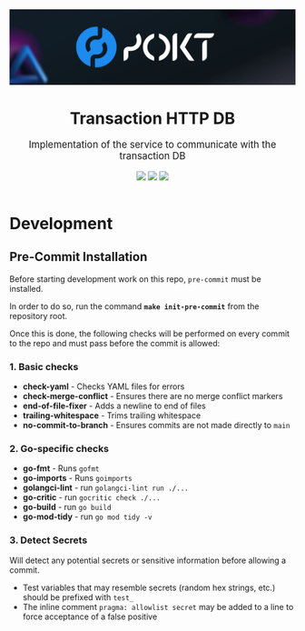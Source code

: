 <div align="center">
    <img src=".github/banner.png" alt="Pocket Network logo" width="600"/>
    <!-- TODO Rename header -->
    <h1>Transaction HTTP DB</h1>
    <big>Implementation of the service to communicate with the transaction DB</big>
    <div>
    <br/>
        <a href="https://github.com/pokt-foundation/transaction-http-db/pulse"><img src="https://img.shields.io/github/last-commit/pokt-foundation/transaction-http-db.svg"/></a>
        <a href="https://github.com/pokt-foundation/transaction-http-db/pulls"><img src="https://img.shields.io/github/issues-pr/pokt-foundation/transaction-http-db.svg"/></a>
        <a href="https://github.com/pokt-foundation/transaction-http-db/issues"><img src="https://img.shields.io/github/issues-closed/pokt-foundation/transaction-http-db.svg"/></a>
    </div>
</div>
<br/>

  <!-- TODO Update the nelow section with development instructions (leave the pre-commit section in place) -->

# Development

## Pre-Commit Installation

Before starting development work on this repo, `pre-commit` must be installed.

In order to do so, run the command **`make init-pre-commit`** from the repository root.

Once this is done, the following checks will be performed on every commit to the repo and must pass before the commit is allowed:

### 1. Basic checks

- **check-yaml** - Checks YAML files for errors
- **check-merge-conflict** - Ensures there are no merge conflict markers
- **end-of-file-fixer** - Adds a newline to end of files
- **trailing-whitespace** - Trims trailing whitespace
- **no-commit-to-branch** - Ensures commits are not made directly to `main`

### 2. Go-specific checks

- **go-fmt** - Runs `gofmt`
- **go-imports** - Runs `goimports`
- **golangci-lint** - run `golangci-lint run ./...`
- **go-critic** - run `gocritic check ./...`
- **go-build** - run `go build`
- **go-mod-tidy** - run `go mod tidy -v`

### 3. Detect Secrets

Will detect any potential secrets or sensitive information before allowing a commit.

- Test variables that may resemble secrets (random hex strings, etc.) should be prefixed with `test_`
- The inline comment `pragma: allowlist secret` may be added to a line to force acceptance of a false positive
